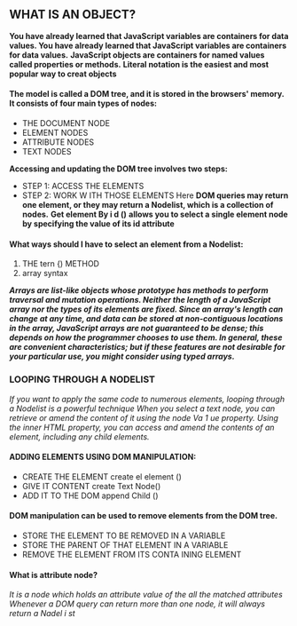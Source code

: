 ## WHAT IS AN OBJECT?

**You have already learned that JavaScript variables are containers for data values. You have already learned that JavaScript variables are containers for data values.**
**JavaScript objects are containers for named values called properties or methods.**
**Literal notation is the easiest and most popular way to creat objects**

#### The model is called a DOM tree, and it is stored in the browsers' memory. It consists of four main types of nodes:

- THE DOCUMENT NODE
- ELEMENT NODES
- ATTRIBUTE NODES
- TEXT NODES

**Accessing and updating the DOM tree involves two steps:**

- STEP 1: ACCESS THE ELEMENTS
- STEP 2: WORK W ITH THOSE ELEMENTS Here
  **DOM queries may return one element, or they may return a Nodelist, which is a collection of nodes.**
  **Get element By i d ()**
  **allows you to select a single element node by specifying the value of its id attribute**

#### What ways should I have to select an element from a Nodelist:

1. THE tern {) METHOD
2. array syntax

**_Arrays are list-like objects whose prototype has methods to perform traversal and mutation operations. Neither the length of a JavaScript array nor the types of its elements are fixed. Since an array's length can change at any time, and data can be stored at non-contiguous locations in the array, JavaScript arrays are not guaranteed to be dense; this depends on how the programmer chooses to use them. In general, these are convenient characteristics; but if these features are not desirable for your particular use, you might consider using typed arrays._**

### LOOPING THROUGH A NODELIST

_If you want to apply the same code to numerous elements, looping through a Nodelist is a powerful technique_
_When you select a text node, you can retrieve or amend the content of it using the node Va 1 ue property._
_Using the inner HTML property, you can access and amend the contents of an element, including any child elements._

#### ADDING ELEMENTS USING DOM MANIPULATION:

- CREATE THE ELEMENT create el element ()
- GIVE IT CONTENT create Text Node()
- ADD IT TO THE DOM append Child ()

#### DOM manipulation can be used to remove elements from the DOM tree.

- STORE THE ELEMENT TO BE REMOVED IN A VARIABLE
- STORE THE PARENT OF THAT ELEMENT IN A VARIABLE
- REMOVE THE ELEMENT FROM ITS CONTA INING ELEMENT

#### What is attribute node?

_It is a node which holds an attribute value of the all the matched attributes_
_Whenever a DOM query can return more than one node, it will always return a Nadel i st_
